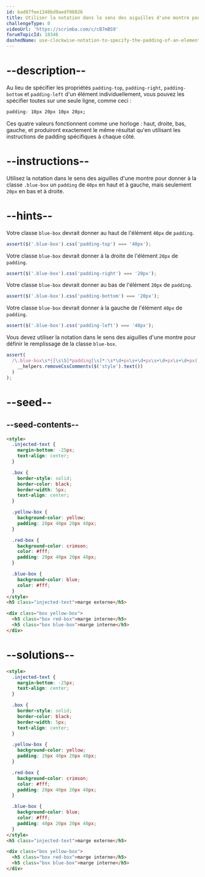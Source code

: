 ```yaml
---
id: bad87fee1348bd9aedf08826
title: Utiliser la notation dans le sens des aiguilles d'une montre pour spécifier la marge interne d'un élément
challengeType: 0
videoUrl: 'https://scrimba.com/c/cB7mBS9'
forumTopicId: 18346
dashedName: use-clockwise-notation-to-specify-the-padding-of-an-element
---
```


# --description--

Au lieu de spécifier les propriétés `padding-top`, `padding-right`, `padding-bottom` et `padding-left` d'un élément individuellement, vous pouvez les spécifier toutes sur une seule ligne, comme ceci :

```css
padding: 10px 20px 10px 20px;
```

Ces quatre valeurs fonctionnent comme une horloge : haut, droite, bas, gauche, et produiront exactement le même résultat qu'en utilisant les instructions de padding spécifiques à chaque côté.

# --instructions--

Utilisez la notation dans le sens des aiguilles d'une montre pour donner à la classe `.blue-box` un `padding` de `40px` en haut et à gauche, mais seulement `20px` en bas et à droite.

# --hints--

Votre classe `blue-box` devrait donner au haut de l'élément `40px` de `padding`.

```js
assert($('.blue-box').css('padding-top') === '40px');
```

Votre classe `blue-box` devrait donner à la droite de l'élément `20px` de `padding`.

```js
assert($('.blue-box').css('padding-right') === '20px');
```

Votre classe `blue-box` devrait donner au bas de l'élément `20px` de `padding`.

```js
assert($('.blue-box').css('padding-bottom') === '20px');
```

Votre classe `blue-box` devrait donner à la gauche de l'élément `40px` de `padding`.

```js
assert($('.blue-box').css('padding-left') === '40px');
```

Vous devez utiliser la notation dans le sens des aiguilles d'une montre pour définir le remplissage de la classe `blue-box`.

```js
assert(
  /\.blue-box\s*{[\s\S]*padding[\s]*:\s*\d+px\s+\d+px\s+\d+px\s+\d+px(;\s*[^}]+\s*}|;?\s*})/.test(
    __helpers.removeCssComments($('style').text())
  )
);
```

# --seed--

## --seed-contents--

```html
<style>
  .injected-text {
    margin-bottom: -25px;
    text-align: center;
  }

  .box {
    border-style: solid;
    border-color: black;
    border-width: 5px;
    text-align: center;
  }

  .yellow-box {
    background-color: yellow;
    padding: 20px 40px 20px 40px;
  }

  .red-box {
    background-color: crimson;
    color: #fff;
    padding: 20px 40px 20px 40px;
  }

  .blue-box {
    background-color: blue;
    color: #fff;
  }
</style>
<h5 class="injected-text">marge externe</h5>

<div class="box yellow-box">
  <h5 class="box red-box">marge interne</h5>
  <h5 class="box blue-box">marge interne</h5>
</div>
```

# --solutions--

```html
<style>
  .injected-text {
    margin-bottom: -25px;
    text-align: center;
  }

  .box {
    border-style: solid;
    border-color: black;
    border-width: 5px;
    text-align: center;
  }

  .yellow-box {
    background-color: yellow;
    padding: 20px 40px 20px 40px;
  }

  .red-box {
    background-color: crimson;
    color: #fff;
    padding: 20px 40px 20px 40px;
  }

  .blue-box {
    background-color: blue;
    color: #fff;
    padding: 40px 20px 20px 40px;
  }
</style>
<h5 class="injected-text">marge externe</h5>

<div class="box yellow-box">
  <h5 class="box red-box">marge interne</h5>
  <h5 class="box blue-box">marge interne</h5>
</div>
```
